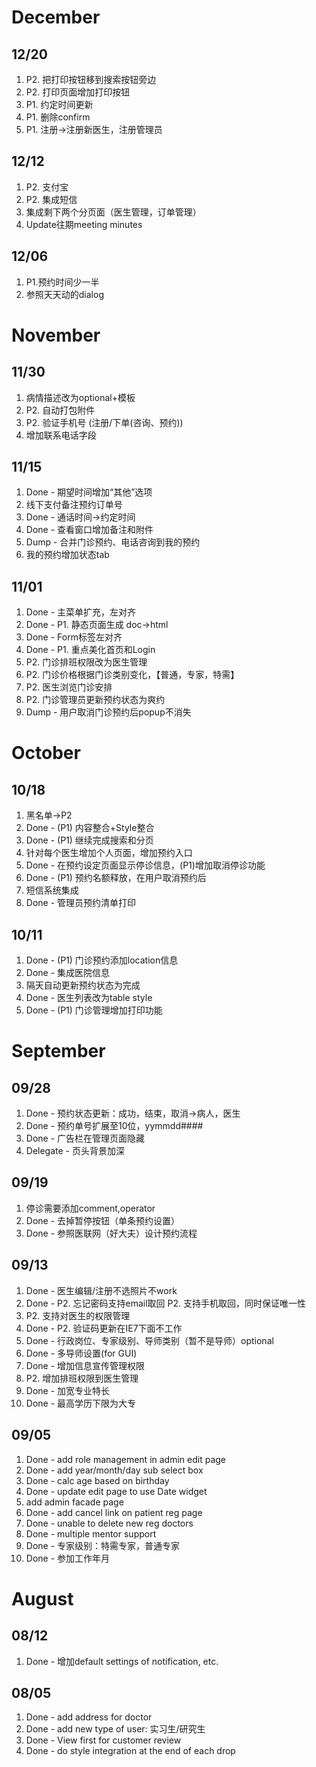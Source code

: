 # December #

## 12/20 ##
  1. P2. 把打印按钮移到搜索按钮旁边
  1. P2. 打印页面增加打印按钮
  1. P1. 约定时间更新
  1. P1. 删除confirm
  1. P1. 注册->注册新医生，注册管理员

## 12/12 ##
  1. P2. 支付宝
  1. P2. 集成短信
  1. 集成剩下两个分页面（医生管理，订单管理）
  1. Update往期meeting minutes

## 12/06 ##
  1. P1.预约时间少一半
  1. 参照天天动的dialog

# November #

## 11/30 ##
  1. 病情描述改为optional+模板
  1. P2. 自动打包附件
  1. P2. 验证手机号 (注册/下单(咨询、预约))
  1. 增加联系电话字段

## 11/15 ##
  1. Done - 期望时间增加“其他”选项
  1. 线下支付备注预约订单号
  1. Done - 通话时间->约定时间
  1. Done - 查看窗口增加备注和附件
  1. Dump - 合并门诊预约、电话咨询到我的预约
  1. 我的预约增加状态tab

## 11/01 ##
  1. Done - 主菜单扩充，左对齐
  1. Done - P1. 静态页面生成 doc->html
  1. Done - Form标签左对齐
  1. Done - P1. 重点美化首页和Login
  1. P2. 门诊排班权限改为医生管理
  1. P2. 门诊价格根据门诊类别变化，【普通，专家，特需】
  1. P2. 医生浏览门诊安排
  1. P2. 门诊管理员更新预约状态为爽约
  1. Dump - 用户取消门诊预约后popup不消失

# October #

## 10/18 ##
  1. 黑名单->P2
  1. Done - (P1) 内容整合+Style整合
  1. Done - (P1) 继续完成搜索和分页
  1. 针对每个医生增加个人页面，增加预约入口
  1. Done - 在预约设定页面显示停诊信息，(P1)增加取消停诊功能
  1. Done - (P1) 预约名额释放，在用户取消预约后
  1. 短信系统集成
  1. Done - 管理员预约清单打印

## 10/11 ##
  1. Done - (P1) 门诊预约添加location信息
  1. Done - 集成医院信息
  1. 隔天自动更新预约状态为完成
  1. Done - 医生列表改为table style
  1. Done - (P1) 门诊管理增加打印功能

# September #

## 09/28 ##
  1. Done - 预约状态更新：成功，结束，取消->病人，医生
  1. Done - 预约单号扩展至10位，yymmdd####
  1. Done - 广告栏在管理页面隐藏
  1. Delegate - 页头背景加深

## 09/19 ##
  1. 停诊需要添加comment,operator
  1. Done - 去掉暂停按钮（单条预约设置）
  1. Done - 参照医联网（好大夫）设计预约流程

## 09/13 ##
  1. Done - 医生编辑/注册不选照片不work
  1. Done - P2. 忘记密码支持email取回 P2. 支持手机取回，同时保证唯一性
  1. P2. 支持对医生的权限管理
  1. Done - P2. 验证码更新在IE7下面不工作
  1. Done - 行政岗位、专家级别、导师类别（暂不是导师）optional
  1. Done - 多导师设置(for GUI)
  1. Done - 增加信息宣传管理权限
  1. P2. 增加排班权限到医生管理
  1. Done - 加宽专业特长
  1. Done - 最高学历下限为大专

## 09/05 ##
  1. Done - add role management in admin edit page
  1. Done - add year/month/day sub select box
  1. Done - calc age based on birthday
  1. Done - update edit page to use Date widget
  1. add admin facade page
  1. Done - add cancel link on patient reg page
  1. Done - unable to delete new reg doctors
  1. Done - multiple mentor support
  1. Done - 专家级别：特需专家，普通专家
  1. Done - 参加工作年月

# August #

## 08/12 ##
  1. Done - 增加default settings of notification, etc.

## 08/05 ##
  1. Done - add address for doctor
  1. Done - add new type of user: 实习生/研究生
  1. Done - View first for customer review
  1. Done - do style integration at the end of each drop
